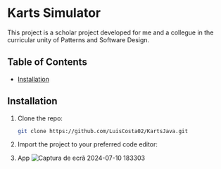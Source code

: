 # Karts Simulator

This project is a scholar project developed for me and a collegue in the curricular unity of Patterns and Software Design. 

## Table of Contents

- [Installation](#installation)


## Installation


1. Clone the repo:
    ```sh
    git clone https://github.com/LuisCosta02/KartsJava.git
    ```
2. Import the project to your preferred code editor:

3. App 
![Captura de ecrã 2024-07-10 183303](https://github.com/LuisCosta02/KartsJava/assets/59295885/deecbdbe-cfa9-4e91-ba9d-3250b5890309)
    
